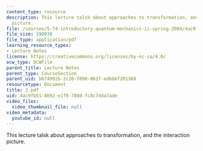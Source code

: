 ```yaml
---
content_type: resource
description: This lecture talsk about approaches to transformation, and the interaction
  picture.
file: /courses/5-74-introductory-quantum-mechanics-ii-spring-2004/4ac9fb518692e1f0788dfc8c7dda7ade_3.pdf
file_size: 190038
file_type: application/pdf
learning_resource_types:
- Lecture Notes
license: https://creativecommons.org/licenses/by-nc-sa/4.0/
ocw_type: OCWFile
parent_title: Lecture Notes
parent_type: CourseSection
parent_uid: b674992b-2c20-f098-062f-edbb6f201368
resourcetype: Document
title: 3.pdf
uid: 4ac9fb51-8692-e1f0-788d-fc8c7dda7ade
video_files:
  video_thumbnail_file: null
video_metadata:
  youtube_id: null
---
```

This lecture talsk about approaches to transformation, and the interaction picture.